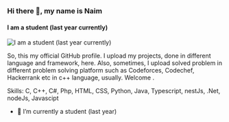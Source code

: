 ### Hi there 👋, my name is Naim
#### I am a student (last year currently)
![I am a student (last year currently)](https://arturssmirnovs.github.io/github-profile-readme-generator/images/banner.png)

So, this my official GitHub profile. I upload my projects, done in different language and framework, here. Also, sometimes, I upload solved problem in different problem solving platform such as Codeforces, Codechef, Hackerrank etc in c++ language, usually. Welcome .

Skills: C, C++, C#, Php, HTML, CSS,  Python, Java, Typescript, nestJs, .Net, nodeJs, Javascipt

- 🔭 I’m currently a student (last year)




